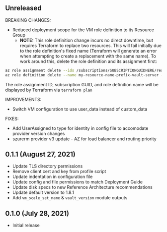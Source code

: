 ## Unreleased

BREAKING CHANGES:
* Reduced deployment scope for the VM role definition to its Resource Group
  * **NOTE:** This role definition change incurs no direct downtime, but requires Terraform to replace two resources. This will fail initially due to the role definition's fixed name (Terraform will generate an error when attempting to create a replacement with the same name). To work around this, delete the role definition and its assignment first:

```bash
az role assignment delete --ids /subscriptions/SUBSCRIPTIONGUIDHERE/resourceGroups/myresourcegroupname/providers/Microsoft.Authorization/roleAssignments/ROLEASSIGNMENTGUID
az role definition delete --name my-resource-name-prefix-vault-server --scope /subscriptions/SUBSCRIPTIONGUIDHERE
```
The role assignment ID, subscription GUID, and role definition name will be displayed by Terraform via `terraform plan`

IMPROVEMENTS:
* Switch VM configuration to use user_data instead of custom_data

FIXES:
* Add UserAssigned to type for identity in config file to accomodate provider version changes
* szurerm provider v3 update - AZ for load balancer and routing priority

## 0.1.1 (August 27, 2021)

* Update TLS directory permissions
* Remove client cert and key from profile script
* Update indentation in configuration file
* Update config and file permissions to match Deployment Guide
* Update disk specs to new Reference Architecture recommendations
* Update default version to 1.8.1
* Add `vm_scale_set_name` & `vault_version` module outputs

## 0.1.0 (July 28, 2021)

* Initial release
